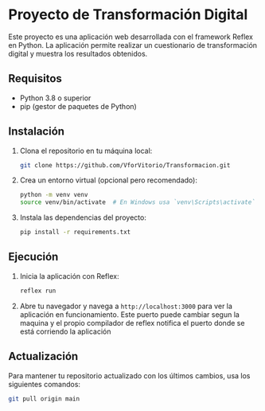 # Proyecto de Transformación Digital

Este proyecto es una aplicación web desarrollada con el framework Reflex en Python. La aplicación permite realizar un cuestionario de transformación digital y muestra los resultados obtenidos.

## Requisitos

- Python 3.8 o superior
- pip (gestor de paquetes de Python)

## Instalación

1. Clona el repositorio en tu máquina local:

   ```sh
   git clone https://github.com/VforVitorio/Transformacion.git
   ```

2. Crea un entorno virtual (opcional pero recomendado):

   ```sh
   python -m venv venv
   source venv/bin/activate  # En Windows usa `venv\Scripts\activate`
   ```

3. Instala las dependencias del proyecto:

   ```sh
   pip install -r requirements.txt
   ```

## Ejecución

1. Inicia la aplicación con Reflex:

   ```sh
   reflex run
   ```

2. Abre tu navegador y navega a `http://localhost:3000` para ver la aplicación en funcionamiento. Este puerto puede cambiar segun la maquina y el propio compilador de reflex notifica el puerto donde se está corriendo la aplicación

## Actualización

Para mantener tu repositorio actualizado con los últimos cambios, usa los siguientes comandos:

```sh
git pull origin main
```

